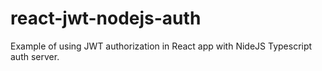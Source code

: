 # react-jwt-nodejs-auth

Example of using JWT authorization in React app with NideJS Typescript auth server.
